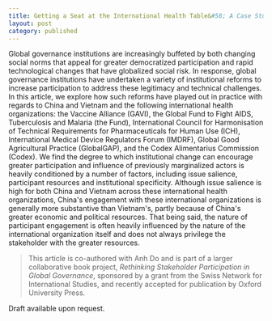 ```yaml
---
title: Getting a Seat at the International Health Table&#58; A Case Study Comparison of China and Vietnam
layout: post
category: published
---
```




<div class="message">
Global governance institutions are increasingly buffeted by both changing social norms that appeal for greater democratized participation and rapid technological changes that have globalized social risk. In response, global governance institutions have undertaken a variety of institutional reforms to increase participation to address these legitimacy and technical challenges. In this article, we explore how such reforms have played out in practice with regards to China and Vietnam and the following international health organizations: the Vaccine Alliance (GAVI), the Global Fund to Fight AIDS, Tuberculosis and Malaria (the Fund), International Council for Harmonisation of Technical Requirements for Pharmaceuticals for Human Use (ICH), International Medical Device Regulators Forum (IMDRF), Global Good Agricultural Practice (GlobalGAP), and the Codex Alimentarius Commission (Codex). We find the degree to which institutional change can encourage greater participation and influence of previously marginalized actors is heavily conditioned by a number of factors, including issue salience, participant resources and institutional specificity. Although issue salience is high for both China and Vietnam across these international health organizations, China's engagement with these international organizations is generally more substantive than Vietnam's, partly because of China's greater economic and political resources. That being said, the nature of participant engagement is often heavily influenced by the nature of the international organization itself and does not always privilege the stakeholder with the greater resources. <!--The results from our analyses suggest that while the integration of previously marginalized actors into global governance issues tracks closely with changes in political and economic status,-->
</div>

> This article is co-authored with Anh Do and is part of a larger collaborative book project, <i> Rethinking Stakeholder Participation in Global Governance</i>,  sponsored by a grant from the Swiss Network for International Studies, and recently accepted for publication by Oxford University Press. 

Draft available upon request. 
 

<br>
<br>


